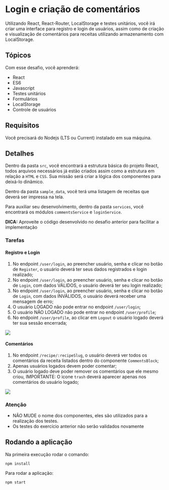 # Login e criação de comentários
Utilizando React, React-Router, LocalStorage e testes unitários, você irá criar uma interface para registro e login de usuários, assim como de criação e visualização de comentários para receitas utilizando armazenamento com LocalStorage.

## Tópicos
Com esse desafio, você aprenderá:

- React
- ES6
- Javascript
- Testes unitários
- Formulários
- LocalStorage
- Controle de usuários

## Requisitos
Você precisará do Nodejs (LTS ou Current) instalado em sua máquina.

## Detalhes
Dentro da pasta `src`, você encontrará a estrutura básica do projeto React, todos arquivos necessários já estão criados assim como a estrutura em relação a `HTML` e `CSS`. Sua missão será criar a lógica dos componentes para deixá-lo dinâmico.

Dentro da pasta `sample_data`, você terá uma listagem de receitas que deverá ser impressa na tela.

Para auxiliar seu desenvolvimento, dentro da pasta `services`, você encontrará os módulos `commentsService` e `loginService`.

**DICA:** Aproveite o código desenvolvido no desafio anterior para facilitar a implementação

### Tarefas

#### Registro e Login
1. No endpoint `/user/login`, ao preencher usuário, senha e clicar no botão de `Register`, o usuário deverá ter seus dados registrados e login realizado;
2. No endpoint `/user/login`, ao preencher usuário, senha e clicar no botão de `Login`, com dados VÁLIDOS, o usuário deverá ter seu login realizado;
3. No endpoint `/user/login`, ao preencher usuário, senha e clicar no botão de `Login`, com dados INVÁLIDOS, o usuário deverá receber uma mensagem de erro;
4. O usuário LOGADO não pode entrar no endpoint `/user/login`;
5. O usuário NÃO LOGADO não pode entrar no endpoint `/user/profile`;
6. No endpoint `/user/profile`, ao clicar em `Logout` o usuário logado deverá ter sua sessão encerrada;

![](https://s3-us-west-1.amazonaws.com/codenation-challenges/react-2/HardtofindShockingFrogmouth-small.gif)

#### Comentários
1. No endpoint `/recipe/:recipeSlug`, o usuário deverá ver todos os comentários da receita listados dentro do componente `CommentsBlock`;
2. Apenas usuários logados devem poder comentar;
3. O usuário logado deve poder remover os comentários que ele mesmo criou, IMPORTANTE: O icone `trash` deverá aparecer apenas nos comentários do usuário logado;

![](https://s3-us-west-1.amazonaws.com/codenation-challenges/react-2/PhysicalDefenselessJaguarundi.webp)


### Atenção
- NÃO MUDE o nome dos componentes, eles são utilizados para a realização dos testes.
- Os testes do exercício anterior não serão validados novamente

## Rodando a aplicação
Na primeira execução rodar o comando:
```
npm install
```
Para rodar a aplicação:
```
npm start
```
